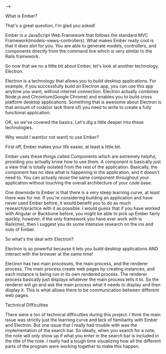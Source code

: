 <!-- A particular technical problem that you encounter and how you solved it (or your efforts to solve it, if you didn't end up solving it)
A post-mortum on what went well and what you would improve upon if you were to continue working on this project or if you started over --> -->

What is Ember?

That's a great question, I'm glad you asked!

Ember is a JavaScript Web Framework that follows the standard MVC Framework(models-views-controllers). What makes Ember really cool is that it does alot for you. You are able to generate models, controllers, and components directly from the command line which is very similar to the Rails framework.

So now that we no a little bit about Ember, let's look at another technology, Electron.

Electron is a technology that allows you to build desktop applications. For example, if you successfully build an Electron app, you can use this app anytime you want, without internet connection. Electron actually combines Node.js and Chromium(Google Chrome) and enables you to build cross platform desktop applications. Something that is awesome about Electron is that amount of code(or lack there of) you need to write to create a fully functional application.

OK, so we've covered the basics. Let's dig a little deeper into these technologies.

Why would I want(or not want) to use Ember?

First off, Ember makes your life easier, at least a little bit.

Ember uses these things called Components which are extremely helpful, providing you actually know how to use them. A component is basically just a view that is totally isolated from the rest of the application. Basically, the component has no idea what is happening in the application, and it doesn't need to. You can actually reuse the same component throughout your application without touching the overall architecture of your code base.

One downside to Ember is that there is a very steep learning curve, at least there was for me. If you're considering building an application and have never used Ember before, it would benefit you to do as much research/practice with it as possible. I would guess that if you have worked with Angular or Backbone before, you might be able to pick up Ember fairly quickly, however, if the only framework you have ever work with is Rails(me), then I suggest you do some intensive research on the ins and outs of Ember.

So what's the deal with Electron?

Electron is so powerful because it lets you build desktop applications AND interact with the browser at the same time!

Electron has two main processes, the main process, and the renderer process. The main process create web pages by creating instances, and each instance is being run in its own rendered process. The renderer process basically just displays whatever the main process tells it to. So the renderer will go and ask the main process what it needs to display and then display it. This is what allows there to be communication between different web pages.

Technical Difficulties

There were a ton of technical difficulties during this project. I think the main issue was strictly just the learning curve and lack of familiarity with Ember and Electron. But one issue that I really had trouble with was the implementation of the search bar. So ideally, when you search for a note, the note will only show up if what you enter in the search bar is included in the title of the note. I really had a tough time visualizing how all the different parts of the program were working together to make this happen.
